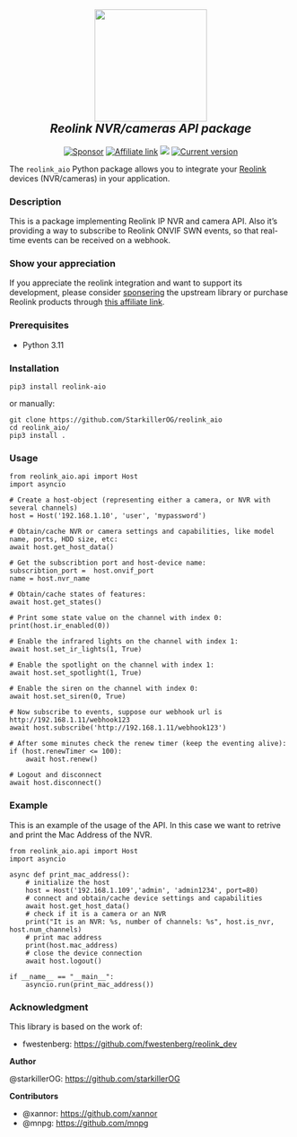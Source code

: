<h2 align="center">
  <a href="https://reolink.com"><img src="https://raw.githubusercontent.com/starkillerOG/reolink_aio/master/logo.png" width="200"></a>
  <br>
  <i>Reolink NVR/cameras API package</i>
  <br>
</h2>

<p align="center">
  <a href="https://github.com/sponsors/starkillerOG"><img src="https://img.shields.io/static/v1?label=Sponsor&message=%E2%9D%A4&logo=GitHub&color=%23fe8e86" alt="Sponsor"></a>
  <a href="https://reolink.pxf.io/q44QWq"><img src="https://img.shields.io/static/v1?label=Affiliate link&message=%E2%9D%A4&color=%23fe8e86" alt="Affiliate link"></a>
  <a href="https://pypi.org/project/reolink-aio"><img src="https://img.shields.io/pypi/dm/reolink-aio"></a>
  <a href="https://github.com/starkillerOG/reolink_aio/releases"><img src="https://img.shields.io/github/v/release/StarkillerOG/reolink_aio?display_name=tag&include_prereleases&sort=semver" alt="Current version"></a>
</p>

The `reolink_aio` Python package allows you to integrate your [Reolink](https://www.reolink.com/) devices (NVR/cameras) in your application.

### Description

This is a package implementing Reolink IP NVR and camera API. Also it’s providing a way to subscribe to Reolink ONVIF SWN events, so that real-time events can be received on a webhook.

### Show your appreciation

If you appreciate the reolink integration and want to support its development, please consider [sponsering](https://github.com/sponsors/starkillerOG) the upstream library or purchase Reolink products through [this affiliate link](https://reolink.pxf.io/q44QWq).

### Prerequisites

- Python 3.11

### Installation

```
pip3 install reolink-aio
```

or manually:
````
git clone https://github.com/StarkillerOG/reolink_aio
cd reolink_aio/
pip3 install .
````

### Usage

````
from reolink_aio.api import Host
import asyncio

# Create a host-object (representing either a camera, or NVR with several channels)
host = Host('192.168.1.10', 'user', 'mypassword')

# Obtain/cache NVR or camera settings and capabilities, like model name, ports, HDD size, etc:
await host.get_host_data()

# Get the subscribtion port and host-device name:
subscribtion_port =  host.onvif_port
name = host.nvr_name

# Obtain/cache states of features:
await host.get_states()

# Print some state value on the channel with index 0:
print(host.ir_enabled(0))

# Enable the infrared lights on the channel with index 1:
await host.set_ir_lights(1, True)

# Enable the spotlight on the channel with index 1:
await host.set_spotlight(1, True)

# Enable the siren on the channel with index 0:
await host.set_siren(0, True)

# Now subscribe to events, suppose our webhook url is http://192.168.1.11/webhook123
await host.subscribe('http://192.168.1.11/webhook123')

# After some minutes check the renew timer (keep the eventing alive):
if (host.renewTimer <= 100):
    await host.renew()

# Logout and disconnect
await host.disconnect()
````

### Example

This is an example of the usage of the API. In this case we want to retrive and print the Mac Address of the NVR.
````
from reolink_aio.api import Host
import asyncio

async def print_mac_address():
    # initialize the host
    host = Host('192.168.1.109','admin', 'admin1234', port=80)
    # connect and obtain/cache device settings and capabilities
    await host.get_host_data()
    # check if it is a camera or an NVR
    print("It is an NVR: %s, number of channels: %s", host.is_nvr, host.num_channels)
    # print mac address
    print(host.mac_address)
    # close the device connection
    await host.logout()

if __name__ == "__main__":
    asyncio.run(print_mac_address())
````

### Acknowledgment
This library is based on the work of:
- fwestenberg: https://github.com/fwestenberg/reolink_dev

**Author**

@starkillerOG: https://github.com/starkillerOG

**Contributors**

- @xannor: https://github.com/xannor
- @mnpg: https://github.com/mnpg
